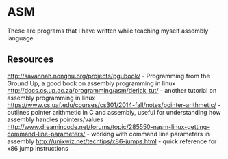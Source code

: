 # ASM

These are programs that I have written while teaching myself assembly language.

## Resources

http://savannah.nongnu.org/projects/pgubook/ - Programming from the Ground Up, a good book on assembly programming in linux
http://docs.cs.up.ac.za/programming/asm/derick_tut/ - another tutorial on assembly programming in linux
https://www.cs.uaf.edu/courses/cs301/2014-fall/notes/pointer-arithmetic/ - outlines pointer arithmetic in C and assembly, useful for understanding how assembly handles pointers/values
http://www.dreamincode.net/forums/topic/285550-nasm-linux-getting-command-line-parameters/ - working with command line parameters in assembly
http://unixwiz.net/techtips/x86-jumps.html - quick reference for x86 jump instructions
